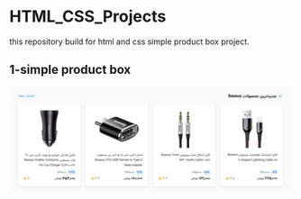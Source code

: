 # HTML_CSS_Projects
this repository build for html and css  simple product box project.<br>

## 1-simple product box
![alt text](https://github.com/Abolfazlms/HTML_CSS_Projects/blob/main/simple_product_box/sample.jpg)
